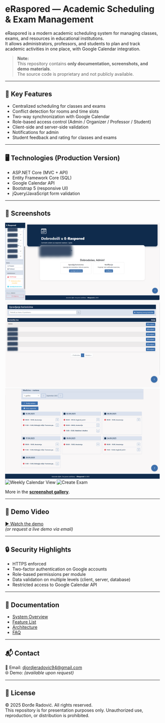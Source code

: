 # eRaspored — Academic Scheduling & Exam Management

eRaspored is a modern academic scheduling system for managing classes, exams, and resources in educational institutions.  
It allows administrators, professors, and students to plan and track academic activities in one place, with Google Calendar integration.

> **Note:**  
> This repository contains **only documentation, screenshots, and demo materials**.  
> The source code is proprietary and not publicly available.

---

## 🚀 Key Features
- Centralized scheduling for classes and exams
- Conflict detection for rooms and time slots
- Two-way synchronization with Google Calendar
- Role-based access control (Admin / Organizer / Professor / Student)
- Client-side and server-side validation
- Notifications for admin
- Student feedback and rating for classes and exams
---

## 🖥️ Technologies (Production Version)
- ASP.NET Core (MVC + API)
- Entity Framework Core (SQL)
- Google Calendar API
- Bootstrap 5 (responsive UI)
- jQuery/JavaScript form validation

---

## 📸 Screenshots
![Dashboard](media/screenshots/01-admin-dashboard.png)
![Admin-Users](/media/screenshots/02-admin-users.png)
![Nastava-Desktop](/media/screenshots/03-nastava-desktop.png)
![Weekly Calendar View](media/screenshots/02-calendar-week.png)
![Create Exam](media/screenshots/03-create-exam.png)

More in the **[screenshot gallery](media/screenshots/)**.

---

## 🎥 Demo Video
[▶ Watch the demo](media/demo.mp4)  
*(or request a live demo via email)*

---

## 🔒 Security Highlights
- HTTPS enforced
- Two-factor authentication on Google accounts
- Role-based permissions per module
- Data validation on multiple levels (client, server, database)
- Restricted access to Google Calendar API

---

## 📄 Documentation
- [System Overview](docs/overview.md)
- [Feature List](docs/features.md)
- [Architecture](docs/architecture.md)
- [FAQ](docs/faq.md)

---

## 📬 Contact
📧 Email: djordjeradovic94@gmail.com  
🌐 Demo: *(available upon request)*

---

## 📜 License
© 2025 Đorđe Radović. All rights reserved.  
This repository is for presentation purposes only. Unauthorized use, reproduction, or distribution is prohibited.
